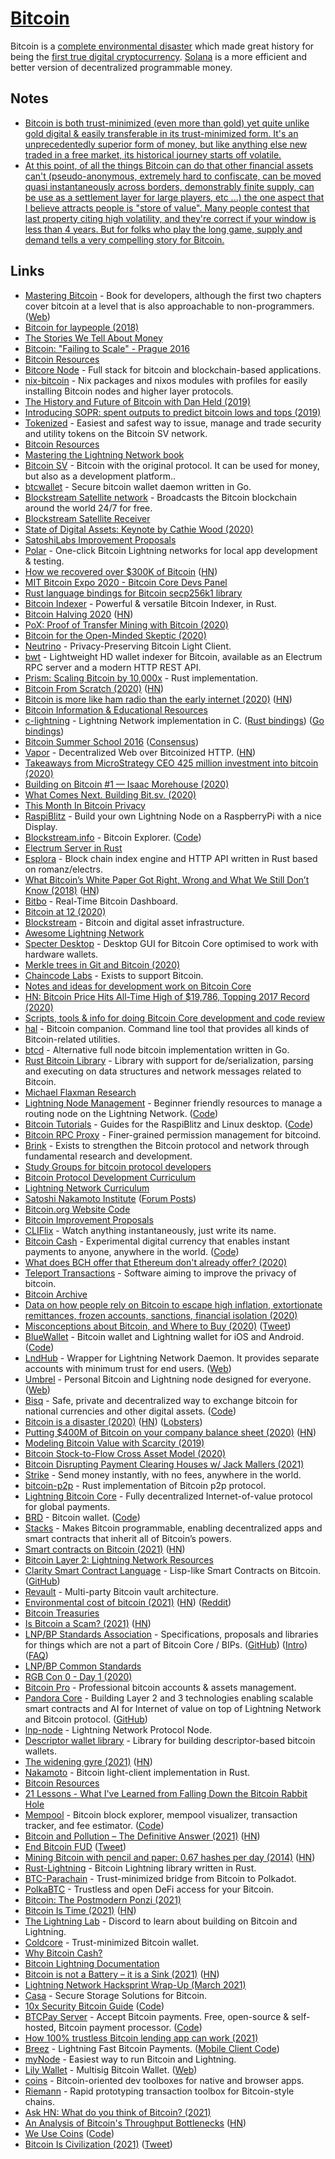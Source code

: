 # [Bitcoin](https://bitcoin.org/en/)

Bitcoin is a [complete environmental disaster](https://twitter.com/smdiehl/status/1350869944888664064) which made great history for being the [first true digital cryptocurrency](https://bitcoin.org/bitcoin.pdf). [Solana](../databases/blockchain/solana.md) is a more efficient and better version of decentralized programmable money.

## Notes

- [Bitcoin is both trust-minimized (even more than gold) yet quite unlike gold digital & easily transferable in its trust-minimized form. It's an unprecedentedly superior form of money, but like anything else new traded in a free market, its historical journey starts off volatile.](https://twitter.com/NickSzabo4/status/1328759197769502722)
- [At this point, of all the things Bitcoin can do that other financial assets can't (pseudo-anonymous, extremely hard to confiscate, can be moved quasi instantaneously across borders, demonstrably finite supply, can be use as a settlement layer for large players, etc ...) the one aspect that I believe attracts people is "store of value". Many people contest that last property citing high volatility, and they're correct if your window is less than 4 years. But for folks who play the long game, supply and demand tells a very compelling story for Bitcoin.](https://news.ycombinator.com/item?id=25157946)

## Links

- [Mastering Bitcoin](https://github.com/bitcoinbook/bitcoinbook) - Book for developers, although the first two chapters cover bitcoin at a level that is also approachable to non-programmers. ([Web](https://bitcoinbook.info/))
- [Bitcoin for laypeople (2018)](https://mafinto.sh/blog/bitcoin-for-laypeople.html)
- [The Stories We Tell About Money](https://www.youtube.com/watch?v=ONvg9SbauMg)
- [Bitcoin: "Failing to Scale" - Prague 2016](https://www.youtube.com/watch?v=bFOFqNKKns0)
- [Bitcoin Resources](https://lopp.net/bitcoin.html)
- [Bitcore Node](https://github.com/bitpay/bitcore) - Full stack for bitcoin and blockchain-based applications.
- [nix-bitcoin](https://github.com/jonasnick/nix-bitcoin) - Nix packages and nixos modules with profiles for easily installing Bitcoin nodes and higher layer protocols.
- [The History and Future of Bitcoin with Dan Held (2019)](https://overcast.fm/+LDKfCTO4U)
- [Introducing SOPR: spent outputs to predict bitcoin lows and tops (2019)](https://medium.com/unconfiscatable/introducing-sopr-spent-outputs-to-predict-bitcoin-lows-and-tops-ceb4536b3b9)
- [Tokenized](https://tokenized.com/) - Easiest and safest way to issue, manage and trade security and utility tokens on the Bitcoin SV network.
- [Bitcoin Resources](https://dergigi.com/bitcoin/resources/)
- [Mastering the Lightning Network book](https://github.com/lnbook/lnbook)
- [Bitcoin SV](https://bitcoinsvdevelopers.com/) - Bitcoin with the original protocol. It can be used for money, but also as a development platform..
- [btcwallet](https://github.com/btcsuite/btcwallet) - Secure bitcoin wallet daemon written in Go.
- [Blockstream Satellite network](https://blockstream.com/satellite/) - Broadcasts the Bitcoin blockchain around the world 24/7 for free.
- [Blockstream Satellite Receiver](https://github.com/Blockstream/satellite)
- [State of Digital Assets: Keynote by Cathie Wood (2020)](https://www.youtube.com/watch?v=c50TMCKsktA&t=8s)
- [SatoshiLabs Improvement Proposals](https://github.com/satoshilabs/slips)
- [Polar](https://github.com/jamaljsr/polar) - One-click Bitcoin Lightning networks for local app development & testing.
- [How we recovered over \$300K of Bitcoin](https://reperiendi.wordpress.com/2020/04/03/how-i-recovered-over-300k-of-bitcoin/) ([HN](https://news.ycombinator.com/item?id=22774057))
- [MIT Bitcoin Expo 2020 - Bitcoin Core Devs Panel](https://www.youtube.com/watch?v=NKBjhSKxSi0)
- [Rust language bindings for Bitcoin secp256k1 library](https://github.com/rust-bitcoin/rust-secp256k1)
- [Bitcoin Indexer](https://github.com/dpc/rust-bitcoin-indexer) - Powerful & versatile Bitcoin Indexer, in Rust.
- [Bitcoin Halving 2020](https://messari.io/bitcoin-halving-2020) ([HN](https://news.ycombinator.com/item?id=23146024))
- [PoX: Proof of Transfer Mining with Bitcoin (2020)](https://blockstack.org/pox.pdf)
- [Bitcoin for the Open-Minded Skeptic (2020)](https://www.paradigm.xyz/Bitcoin_For_The_Open_Minded_Skeptic.pdf)
- [Neutrino](https://github.com/lightninglabs/neutrino) - Privacy-Preserving Bitcoin Light Client.
- [bwt](https://github.com/shesek/bwt) - Lightweight HD wallet indexer for Bitcoin, available as an Electrum RPC server and a modern HTTP REST API.
- [Prism: Scaling Bitcoin by 10,000x](https://github.com/yangl1996/prism-rust) - Rust implementation.
- [Bitcoin From Scratch (2020)](https://monokh.com/posts/bitcoin-from-scratch-part-1) ([HN](https://news.ycombinator.com/item?id=23728228))
- [Bitcoin is more like ham radio than the early internet (2020)](http://jpkoning.blogspot.com/2020/07/bitcoin-is-more-like-ham-radio-than.html) ([HN](https://news.ycombinator.com/item?id=23823304))
- [Bitcoin Information & Educational Resources](https://www.lopp.net/bitcoin-information.html)
- [c-lightning](https://github.com/ElementsProject/lightning) - Lightning Network implementation in C. ([Rust bindings](https://github.com/laanwj/rust-clightning-rpc)) ([Go bindings](https://github.com/niftynei/glightning))
- [Bitcoin Summer School 2016](https://bitcoinschool.gr/) ([Consensus](https://bitcoinschool.gr/slides/session3.pdf))
- [Vapor](https://vapor.network/) - Decentralized Web over Bitcoinized HTTP. ([HN](https://news.ycombinator.com/item?id=24708161))
- [Takeaways from MicroStrategy CEO 425 million investment into bitcoin (2020)](https://twitter.com/woonomic/status/1306853254685364225)
- [Building on Bitcoin #1 — Isaac Morehouse (2020)](https://www.youtube.com/watch?v=4F4kWu_6vVE)
- [What Comes Next. Building Bit.sv. (2020)](https://bit.sv/post/499dec5108b14e99d28b48b0c0dfcd5fe06edef43ad738d41f18264151aaf30d)
- [This Month In Bitcoin Privacy](https://enegnei.github.io/This-Month-In-Bitcoin-Privacy/)
- [RaspiBlitz](https://github.com/rootzoll/raspiblitz) - Build your own Lightning Node on a RaspberryPi with a nice Display.
- [Blockstream.info](https://blockstream.info/) - Bitcoin Explorer. ([Code](https://github.com/Blockstream/esplora))
- [Electrum Server in Rust](https://github.com/romanz/electrs)
- [Esplora](https://github.com/Blockstream/electrs) - Block chain index engine and HTTP API written in Rust based on romanz/electrs.
- [What Bitcoin’s White Paper Got Right, Wrong and What We Still Don’t Know (2018)](https://www.coindesk.com/what-bitcoins-white-paper-got-right-wrong-and-what-we-still-dont-know) ([HN](https://news.ycombinator.com/item?id=24951616))
- [Bitbo](https://bitbo.io/) - Real-Time Bitcoin Dashboard.
- [Bitcoin at 12 (2020)](https://medium.com/@nic__carter/bitcoin-at-12-f6fce39cb9bb)
- [Blockstream](https://blockstream.com/) - Bitcoin and digital asset infrastructure.
- [Awesome Lightning Network](https://github.com/bcongdon/awesome-lightning-network)
- [Specter Desktop](https://github.com/cryptoadvance/specter-desktop) - Desktop GUI for Bitcoin Core optimised to work with hardware wallets.
- [Merkle trees in Git and Bitcoin (2020)](https://initialcommit.com/blog/git-bitcoin-merkle-tree)
- [Chaincode Labs](https://chaincode.com/) - Exists to support Bitcoin.
- [Notes and ideas for development work on Bitcoin Core](https://github.com/jonatack/bitcoin-development)
- [HN: Bitcoin Price Hits All-Time High of $19,786, Topping 2017 Record (2020)](https://news.ycombinator.com/item?id=25255606)
- [Scripts, tools & info for doing Bitcoin Core development and code review](https://github.com/fanquake/core-review)
- [hal](https://github.com/stevenroose/hal) - Bitcoin companion. Command line tool that provides all kinds of Bitcoin-related utilities.
- [btcd](https://github.com/btcsuite/btcd) - Alternative full node bitcoin implementation written in Go.
- [Rust Bitcoin Library](https://github.com/rust-bitcoin/rust-bitcoin) - Library with support for de/serialization, parsing and executing on data structures and network messages related to Bitcoin.
- [Michael Flaxman Research](https://www.michaelflaxman.com/)
- [Lightning Node Management](https://openoms.gitbook.io/lightning-node-management/) - Beginner friendly resources to manage a routing node on the Lightning Network. ([Code](https://github.com/openoms/lightning-node-management))
- [Bitcoin Tutorials](https://openoms.github.io/bitcoin-tutorials/) - Guides for the RaspiBlitz and Linux desktop. ([Code](https://github.com/openoms/bitcoin-tutorials))
- [Bitcoin RPC Proxy](https://github.com/Kixunil/btc-rpc-proxy) - Finer-grained permission management for bitcoind.
- [Brink](https://brink.dev/) - Exists to strengthen the Bitcoin protocol and network through fundamental research and development.
- [Study Groups for bitcoin protocol developers](https://github.com/chaincodelabs/study-groups)
- [Bitcoin Protocol Development Curriculum](https://github.com/chaincodelabs/bitcoin-curriculum)
- [Lightning Network Curriculum](https://github.com/chaincodelabs/lightning-curriculum)
- [Satoshi Nakamoto Institute](https://nakamotoinstitute.org/) ([Forum Posts](https://satoshi.nakamotoinstitute.org/posts/))
- [Bitcoin.org Website Code](https://github.com/bitcoin-dot-org/Bitcoin.org)
- [Bitcoin Improvement Proposals](https://github.com/bitcoin/bips)
- [CLIFlix](https://github.com/fabiospampinato/cliflix) - Watch anything instantaneously, just write its name.
- [Bitcoin Cash](https://www.bitcoincash.org/) - Experimental digital currency that enables instant payments to anyone, anywhere in the world. ([Code](https://github.com/Bitcoin-ABC/bitcoin-abc))
- [What does BCH offer that Ethereum don't already offer? (2020)](https://www.reddit.com/r/btc/comments/keu3nw/what_does_bch_offer_that_ethereum_dont_already/)
- [Teleport Transactions](https://github.com/bitcoin-teleport/teleport-transactions) - Software aiming to improve the privacy of bitcoin.
- [Bitcoin Archive](http://towardsliberty.com/bitcoin)
- [Data on how people rely on Bitcoin to escape high inflation, extortionate remittances, frozen accounts, sanctions, financial isolation (2020)](https://twitter.com/gladstein/status/1340835463620259841)
- [Misconceptions about Bitcoin, and Where to Buy (2020)](https://www.lynalden.com/misconceptions-about-bitcoin/) ([Tweet](https://twitter.com/LynAldenContact/status/1326682327582433280))
- [BlueWallet](https://bluewallet.io/) - Bitcoin wallet and Lightning wallet for iOS and Android. ([Code](https://github.com/BlueWallet/BlueWallet))
- [LndHub](https://github.com/BlueWallet/LndHub) - Wrapper for Lightning Network Daemon. It provides separate accounts with minimum trust for end users. ([Web](http://lndhub.io/))
- [Umbrel](https://github.com/getumbrel/umbrel) - Personal Bitcoin and Lightning node designed for everyone. ([Web](https://getumbrel.com/))
- [Bisq](https://bisq.network/) - Safe, private and decentralized way to exchange bitcoin for national currencies and other digital assets. ([Code](https://github.com/bisq-network/bisq))
- [Bitcoin is a disaster (2020)](https://www.metzdowd.com/pipermail/cryptography/2020-December/036510.html) ([HN](https://news.ycombinator.com/item?id=25597891)) ([Lobsters](https://lobste.rs/s/egqq29/bitcoin_is_disaster))
- [Putting $400M of Bitcoin on your company balance sheet (2020)](https://www.singlelunch.com/2020/10/21/badeconomics-putting-400m-of-bitcoin-on-your-company-balance-sheet/) ([HN](https://news.ycombinator.com/item?id=25632757))
- [Modeling Bitcoin Value with Scarcity (2019)](https://medium.com/@100trillionUSD/modeling-bitcoins-value-with-scarcity-91fa0fc03e25)
- [Bitcoin Stock-to-Flow Cross Asset Model (2020)](https://medium.com/@100trillionUSD/bitcoin-stock-to-flow-cross-asset-model-50d260feed12)
- [Bitcoin Disrupting Payment Clearing Houses w/ Jack Mallers (2021)](https://overcast.fm/+I6zHE4hug)
- [Strike](https://beta.strike.me/) - Send money instantly, with no fees, anywhere in the world.
- [bitcoin-p2p](https://github.com/stevenroose/rust-bitcoin-p2p) - Rust implementation of Bitcoin p2p protocol.
- [Lightning Bitcoin Core](https://github.com/lbtcio/lbtc-core) - Fully decentralized Internet-of-value protocol for global payments.
- [BRD](https://brd.com/) - Bitcoin wallet. ([Code](https://github.com/breadwallet/breadwallet-ios))
- [Stacks](https://www.stacks.co/) - Makes Bitcoin programmable, enabling decentralized apps and smart contracts that inherit all of Bitcoin’s powers.
- [Smart contracts on Bitcoin (2021)](https://avc.com/2021/01/smart-contracts-on-bitcoin/) ([HN](https://news.ycombinator.com/item?id=25781645))
- [Bitcoin Layer 2: Lightning Network Resources](https://www.lopp.net/lightning-information.html)
- [Clarity Smart Contract Language](https://clarity-lang.org/) - Lisp-like Smart Contracts on Bitcoin. ([GitHub](https://github.com/clarity-lang))
- [Revault](https://github.com/re-vault/revault-demo) - Multi-party Bitcoin vault architecture.
- [Environmental cost of bitcoin (2021)](https://twitter.com/smdiehl/status/1350869944888664064) ([HN](https://news.ycombinator.com/item?id=25814795)) ([Reddit](https://www.reddit.com/r/nanocurrency/comments/kzr9ef/the_nano_community_will_enjoy_this_twitter_thread/))
- [Bitcoin Treasuries](https://bitcointreasuries.org/)
- [Is Bitcoin a Scam? (2021)](https://www.theguardian.com/news/audio/2021/jan/19/is-bitcoin-a-scam) ([HN](https://news.ycombinator.com/item?id=25831562))
- [LNP/BP Standards Association](https://www.lnp-bp.org/) - Specifications, proposals and libraries for things which are not a part of Bitcoin Core / BIPs. ([GitHub](https://github.com/LNP-BP)) ([Intro](https://www.alzashop.com/lnp-bp-lightning-netowrk-and-bitcoin-protocols)) ([FAQ](https://github.com/LNP-BP/FAQ))
- [LNP/BP Common Standards](https://github.com/LNP-BP/LNPBPs)
- [RGB Con 0 - Day 1 (2020)](https://www.youtube.com/watch?v=BjFZuF_ZPMg)
- [Bitcoin Pro](https://github.com/pandoracore/bitcoin-pro) - Professional bitcoin accounts & assets management.
- [Pandora Core](https://pandoracore.com/) - Building Layer 2 and 3 technologies enabling scalable smart contracts and AI for Internet of value on top of Lightning Network and Bitcoin protocol. ([GitHub](https://github.com/pandoracore))
- [lnp-node](https://github.com/LNP-BP/lnp-node) - Lightning Network Protocol Node.
- [Descriptor wallet library](https://github.com/LNP-BP/descriptor-wallet) - Library for building descriptor-based bitcoin wallets.
- [The widening gyre (2021)](https://laanwj.github.io/2021/01/21/decentralize.html) ([HN](https://news.ycombinator.com/item?id=25880727))
- [Nakamoto](https://github.com/cloudhead/nakamoto) - Bitcoin light-client implementation in Rust.
- [Bitcoin Resources](https://bitcoin-resources.com/)
- [21 Lessons - What I've Learned from Falling Down the Bitcoin Rabbit Hole](https://21lessons.com/)
- [Mempool](https://mempool.space/) - Bitcoin block explorer, mempool visualizer, transaction tracker, and fee estimator. ([Code](https://github.com/mempool/mempool))
- [Bitcoin and Pollution – The Definitive Answer (2021)](https://simon.medium.com/bitcoin-and-pollution-the-definitive-answer-a010b0826f2a) ([HN](https://news.ycombinator.com/item?id=26099530))
- [End Bitcoin FUD](https://www.bitcoinwillnotboiltheocean.com/) ([Tweet](https://twitter.com/Melt_Dem/status/1361315412445720578))
- [Mining Bitcoin with pencil and paper: 0.67 hashes per day (2014)](http://www.righto.com/2014/09/mining-bitcoin-with-pencil-and-paper.html) ([HN](https://news.ycombinator.com/item?id=26146026))
- [Rust-Lightning](https://github.com/rust-bitcoin/rust-lightning) - Bitcoin Lightning library written in Rust.
- [BTC-Parachain](https://github.com/interlay/btc-parachain) - Trust-minimized bridge from Bitcoin to Polkadot.
- [PolkaBTC](https://github.com/interlay/polkabtc-ui) - Trustless and open DeFi access for your Bitcoin.
- [Bitcoin: The Postmodern Ponzi (2021)](https://www.stephendiehl.com/blog/ponzi.html)
- [Bitcoin Is Time (2021)](https://dergigi.com/2021/01/14/bitcoin-is-time/) ([HN](https://news.ycombinator.com/item?id=26315923))
- [The Lightning Lab](https://discord.com/invite/qEzTQMqJc7) - Discord to learn about building on Bitcoin and Lightning.
- [Coldcore](https://github.com/jamesob/coldcore) - Trust-minimized Bitcoin wallet.
- [Why Bitcoin Cash?](https://whybitcoincash.com/)
- [Bitcoin Lightning Documentation](https://github.com/t-bast/lightning-docs)
- [Bitcoin is not a Battery – it is a Sink (2021)](https://elad-verbin.medium.com/bitcoin-is-not-a-battery-it-is-a-sink-852db9669f20) ([HN](https://news.ycombinator.com/item?id=26611342))
- [Lightning Network Hacksprint Wrap-Up (March 2021)](https://www.youtube.com/watch?v=cj-7hC0kksA)
- [Casa](https://keys.casa/) - Secure Storage Solutions for Bitcoin.
- [10x Security Bitcoin Guide](https://btcguide.github.io/) ([Code](https://github.com/btcguide/btcguide.github.io))
- [BTCPay Server](https://btcpayserver.org/) - Accept Bitcoin payments. Free, open-source & self-hosted, Bitcoin payment processor. ([Code](https://github.com/btcpayserver/btcpayserver))
- [How 100% trustless Bitcoin lending app can work (2021)](https://twitter.com/muneeb/status/1379076213357039622)
- [Breez](https://breez.technology/) - Lightning Fast Bitcoin Payments. ([Mobile Client Code](https://github.com/breez/breezmobile))
- [myNode](https://github.com/mynodebtc/mynode) - Easiest way to run Bitcoin and Lightning.
- [Lily Wallet](https://github.com/Lily-Technologies/lily-wallet) - Multisig Bitcoin Wallet. ([Web](https://lily-wallet.com/))
- [coins](https://github.com/summa-tx/bitcoins-rs) - Bitcoin-oriented dev toolboxes for native and browser apps.
- [Riemann](https://github.com/summa-tx/riemann) - Rapid prototyping transaction toolbox for Bitcoin-style chains.
- [Ask HN: What do you think of Bitcoin? (2021)](https://news.ycombinator.com/item?id=27024667)
- [An Analysis of Bitcoin's Throughput Bottlenecks](https://github.com/fresheneesz/bitcoinThroughputAnalysis) ([HN](https://news.ycombinator.com/item?id=27127644))
- [We Use Coins](https://www.weusecoins.com/) ([Code](https://github.com/sunnankar/wuc-new))
- [Bitcoin Is Civilization (2021)](https://bariweiss.substack.com/p/is-bitcoin-anarchy-or-civilization) ([Tweet](https://twitter.com/APompliano/status/1393230162649616387))
